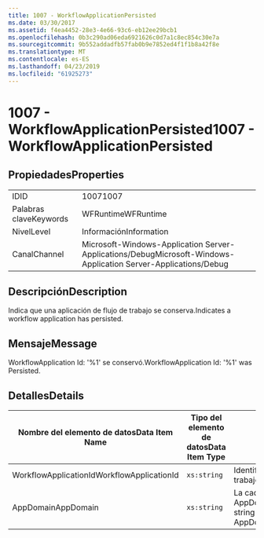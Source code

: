 ```yaml
---
title: 1007 - WorkflowApplicationPersisted
ms.date: 03/30/2017
ms.assetid: f4ea4452-28e3-4e66-93c6-eb12ee29bcb1
ms.openlocfilehash: 0b3c290ad06eda6921626c0d7a1c8ec854c30e7a
ms.sourcegitcommit: 9b552addadfb57fab0b9e7852ed4f1f1b8a42f8e
ms.translationtype: MT
ms.contentlocale: es-ES
ms.lasthandoff: 04/23/2019
ms.locfileid: "61925273"
---
```

# <a name="1007---workflowapplicationpersisted"></a><span data-ttu-id="55bb5-102">1007 - WorkflowApplicationPersisted</span><span class="sxs-lookup"><span data-stu-id="55bb5-102">1007 - WorkflowApplicationPersisted</span></span>
## <a name="properties"></a><span data-ttu-id="55bb5-103">Propiedades</span><span class="sxs-lookup"><span data-stu-id="55bb5-103">Properties</span></span>  
  
|||  
|-|-|  
|<span data-ttu-id="55bb5-104">ID</span><span class="sxs-lookup"><span data-stu-id="55bb5-104">ID</span></span>|<span data-ttu-id="55bb5-105">1007</span><span class="sxs-lookup"><span data-stu-id="55bb5-105">1007</span></span>|  
|<span data-ttu-id="55bb5-106">Palabras clave</span><span class="sxs-lookup"><span data-stu-id="55bb5-106">Keywords</span></span>|<span data-ttu-id="55bb5-107">WFRuntime</span><span class="sxs-lookup"><span data-stu-id="55bb5-107">WFRuntime</span></span>|  
|<span data-ttu-id="55bb5-108">Nivel</span><span class="sxs-lookup"><span data-stu-id="55bb5-108">Level</span></span>|<span data-ttu-id="55bb5-109">Información</span><span class="sxs-lookup"><span data-stu-id="55bb5-109">Information</span></span>|  
|<span data-ttu-id="55bb5-110">Canal</span><span class="sxs-lookup"><span data-stu-id="55bb5-110">Channel</span></span>|<span data-ttu-id="55bb5-111">Microsoft-Windows-Application Server-Applications/Debug</span><span class="sxs-lookup"><span data-stu-id="55bb5-111">Microsoft-Windows-Application Server-Applications/Debug</span></span>|  
  
## <a name="description"></a><span data-ttu-id="55bb5-112">Descripción</span><span class="sxs-lookup"><span data-stu-id="55bb5-112">Description</span></span>  
 <span data-ttu-id="55bb5-113">Indica que una aplicación de flujo de trabajo se conserva.</span><span class="sxs-lookup"><span data-stu-id="55bb5-113">Indicates a workflow application has persisted.</span></span>  
  
## <a name="message"></a><span data-ttu-id="55bb5-114">Mensaje</span><span class="sxs-lookup"><span data-stu-id="55bb5-114">Message</span></span>  
 <span data-ttu-id="55bb5-115">WorkflowApplication Id: '%1' se conservó.</span><span class="sxs-lookup"><span data-stu-id="55bb5-115">WorkflowApplication Id: '%1' was Persisted.</span></span>  
  
## <a name="details"></a><span data-ttu-id="55bb5-116">Detalles</span><span class="sxs-lookup"><span data-stu-id="55bb5-116">Details</span></span>  
  
|<span data-ttu-id="55bb5-117">Nombre del elemento de datos</span><span class="sxs-lookup"><span data-stu-id="55bb5-117">Data Item Name</span></span>|<span data-ttu-id="55bb5-118">Tipo del elemento de datos</span><span class="sxs-lookup"><span data-stu-id="55bb5-118">Data Item Type</span></span>|<span data-ttu-id="55bb5-119">Descripción</span><span class="sxs-lookup"><span data-stu-id="55bb5-119">Description</span></span>|  
|--------------------|--------------------|-----------------|  
|<span data-ttu-id="55bb5-120">WorkflowApplicationId</span><span class="sxs-lookup"><span data-stu-id="55bb5-120">WorkflowApplicationId</span></span>|`xs:string`|<span data-ttu-id="55bb5-121">Identificador de la aplicación del flujo de trabajo.</span><span class="sxs-lookup"><span data-stu-id="55bb5-121">The workflow application id</span></span>|  
|<span data-ttu-id="55bb5-122">AppDomain</span><span class="sxs-lookup"><span data-stu-id="55bb5-122">AppDomain</span></span>|`xs:string`|<span data-ttu-id="55bb5-123">La cadena devuelta por AppDomain.CurrentDomain.FriendlyName.</span><span class="sxs-lookup"><span data-stu-id="55bb5-123">The string returned by AppDomain.CurrentDomain.FriendlyName.</span></span>|
